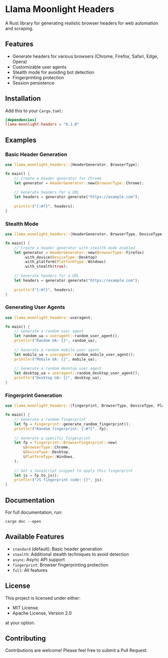# Llama Moonlight Headers

A Rust library for generating realistic browser headers for web automation and scraping.

## Features

- Generate headers for various browsers (Chrome, Firefox, Safari, Edge, Opera)
- Customizable user agents
- Stealth mode for avoiding bot detection
- Fingerprinting protection
- Session persistence

## Installation

Add this to your `Cargo.toml`:

```toml
[dependencies]
llama-moonlight-headers = "0.1.0"
```

## Examples

### Basic Header Generation

```rust
use llama_moonlight_headers::{HeaderGenerator, BrowserType};

fn main() {
    // Create a header generator for Chrome
    let generator = HeaderGenerator::new(BrowserType::Chrome);
    
    // Generate headers for a URL
    let headers = generator.generate("https://example.com");
    
    println!("{:#?}", headers);
}
```

### Stealth Mode

```rust
use llama_moonlight_headers::{HeaderGenerator, BrowserType, DeviceType, PlatformType};

fn main() {
    // Create a header generator with stealth mode enabled
    let generator = HeaderGenerator::new(BrowserType::Firefox)
        .with_device(DeviceType::Desktop)
        .with_platform(PlatformType::Windows)
        .with_stealth(true);
    
    // Generate headers for a URL
    let headers = generator.generate("https://example.com");
    
    println!("{:#?}", headers);
}
```

### Generating User Agents

```rust
use llama_moonlight_headers::useragent;

fn main() {
    // Generate a random user agent
    let random_ua = useragent::random_user_agent();
    println!("Random UA: {}", random_ua);
    
    // Generate a random mobile user agent
    let mobile_ua = useragent::random_mobile_user_agent();
    println!("Mobile UA: {}", mobile_ua);
    
    // Generate a random desktop user agent
    let desktop_ua = useragent::random_desktop_user_agent();
    println!("Desktop UA: {}", desktop_ua);
}
```

### Fingerprint Generation

```rust
use llama_moonlight_headers::{fingerprint, BrowserType, DeviceType, PlatformType};

fn main() {
    // Generate a random fingerprint
    let fp = fingerprint::generate_random_fingerprint();
    println!("Random fingerprint: {:#?}", fp);
    
    // Generate a specific fingerprint
    let fp = fingerprint::BrowserFingerprint::new(
        &BrowserType::Chrome,
        &DeviceType::Desktop,
        &PlatformType::Windows,
    );
    
    // Get a JavaScript snippet to apply this fingerprint
    let js = fp.to_js();
    println!("JS fingerprint code: {}", js);
}
```

## Documentation

For full documentation, run:

```
cargo doc --open
```

## Available Features

- `standard` (default): Basic header generation
- `stealth`: Additional stealth techniques to avoid detection
- `async`: Async API support
- `fingerprint`: Browser fingerprinting protection
- `full`: All features

## License

This project is licensed under either:

- MIT License
- Apache License, Version 2.0

at your option.

## Contributing

Contributions are welcome! Please feel free to submit a Pull Request. 